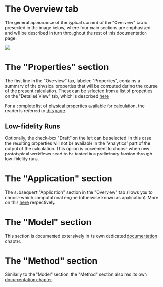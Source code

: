 # The Overview tab

The general appearance of the typical content of the "Overview" tab is presented in the image below, where four main sections are emphasized and will be described in turn throughout the rest of this documentation page:

<img src="/images/overview-tab.png"/>

# The "Properties" section

The first line in the "Overview" tab, labeled "Properties", contains a summary of the physical properties that will be computed during the course of the present calculation. These can be selected from a list of properties on the "Detailed View" tab, which is described [here](detailed-view.md). 

For a complete list of physical properties available for calculation, the reader is referred to [this page](/properties/properties.md).

## Low-fidelity Runs

Optionally, the check-box "Draft" on the left can be selected. In this case the resulting properties will not be available in the "Analytics" part of the output of the calculation. This option is convenient to choose when new prototypical workflows need to be tested in a preliminary fashion through low-fidelity runs.

# The "Application" section

The subsequent "Application" section in the "Overview" tab allows you to choose which computational engine (otherwise known as application). More on this [here](/applications/modeling/overview.md) respectively.

# The "Model" section

This section is documented extensively in its own dedicated [documentation chapter](/models/overview.md). 

# The "Method" section

Similarly to the "Model" section, the "Method" section also has its own [documentation chapter](/methods/overview.md). 
